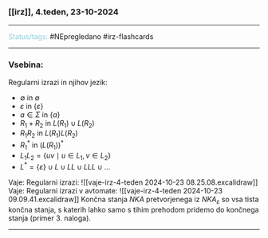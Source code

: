 ### [[irz]], 4.teden, 23-10-2024
---

<font color="#92cddc">Status/tags:</font> #NEpregledano #irz-flashcards 

---

### Vsebina:

Regularni izrazi in njihov jezik:
- $\emptyset$ in $\emptyset$
- $\varepsilon$ in $\{\varepsilon\}$
- $a \in \Sigma$ in $\{a\}$
- $R_1 + R_2$ in $L(R_1) \cup L(R_2)$
- $R_1 R_2$ in $L(R_1)L(R_2)$
- $R_1^*$ in $(L(R_1))^*$
- $L_1L_2 = \{uv \mid u \in L_1, v \in L_2\}$
- $L^* = \{\varepsilon\} \cup L \cup LL \cup LLL \cup ...$

Vaje: Regularni izrazi: ![[vaje-irz-4-teden 2024-10-23 08.25.08.excalidraw]]
Vaje: Regularni izrazi v avtomate: ![[vaje-irz-4-teden 2024-10-23 09.09.41.excalidraw]]
Končna stanja $NKA$ pretvorjenega iz $NKA_\varepsilon$ so vsa tista končna stanja, s katerih lahko samo s tihim prehodom pridemo do končnega stanja (primer 3. naloga). 

---

